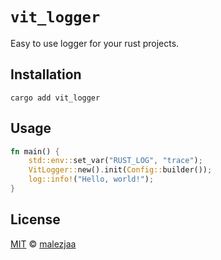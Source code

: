 # `vit_logger`

Easy to use logger for your rust projects.

## Installation

```shell
cargo add vit_logger
```

## Usage

```rust
fn main() {
    std::env::set_var("RUST_LOG", "trace");
    VitLogger::new().init(Config::builder());
    log::info!("Hello, world!");
}
```

## License

[MIT](LICENSE) © [malezjaa](https://github.com/malezjaa)